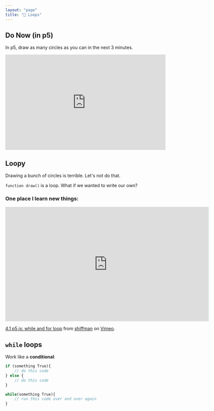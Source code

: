 ```yaml
---
layout: "page"
title: "🔁 Loops"
---
```


## Do Now (in p5)
In p5, draw as many circles as you can in the next 3 minutes.

<iframe src="http://alpha.editor.p5js.org/embed/ByWSpbQQe" width = "100%" height = "300px;" style="border:none;"></iframe>

## Loopy
Drawing a bunch of circles is terrible. Let's not do that.

<script type="text/p5" data-autoplay data-preview-width="300" data-preview-height="">
function setup() {
  createCanvas(windowWidth, windowHeight);
}

function draw() {
  x = 50;
  while(x<windowWidth){
    ellipse(x,50,50,50);
    x = x + 50;
  }
}
</script>

`function draw()` is a loop. What if we wanted to write our own?

### One place I learn new things:

<iframe src="https://player.vimeo.com/video/139013336" width="640" height="360" frameborder="0" webkitallowfullscreen mozallowfullscreen allowfullscreen></iframe>
<p><a href="https://vimeo.com/139013336">4.1 p5.js: while and for loop</a> from <a href="https://vimeo.com/shiffman">shiffman</a> on <a href="https://vimeo.com">Vimeo</a>.</p>

## `while` loops

Work like a **conditional**:

```javascript
if (something True){
    // do this code
} else {
    // do this code
}
```

```js
while(something True){
    // run this code over and over again
}
```
